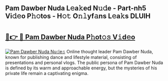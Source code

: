 ## Pam Dawber Nuda L𝚎a𝚔ed N𝚞𝚍e - Part-nh5 Vi𝚍𝚎o P𝚑𝚘tos - H𝚘𝚝 O𝚗𝚕yf𝚊ns L𝚎a𝚔s DLUlH

# <h2><a href="http://kfap5b.oniu.top/?m=Pam+Dawber+Nuda">🔗👉 🔴 Pam Dawber Nuda P𝚑ot𝚘𝚜 V𝚒d𝚎o</a></h2>

[![Pam Dawber Nuda Nu𝚍e𝚜](https://i.imgur.com/0qMVB7G.gif)](http://kfap5b.oniu.top/?m=Pam+Dawber+Nuda)
Online thought leader Pam Dawber Nuda, known for publishing dance and lifestyle material, consisting of presentations and personal vlogs. The public persona of Pam Dawber Nuda is defined by its warm and approachable energy, but the mysteries of his private life remain a captivating enigma.  
